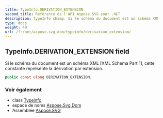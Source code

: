```yaml
---
title: TypeInfo.DERIVATION_EXTENSION
second_title: Référence de l'API Aspose.SVG pour .NET
description: TypeInfo champ. Si le schéma du document est un schéma XML XML Schema Part 1 cette constante représente la dérivation par extension.
type: docs
weight: 40
url: /fr/net/aspose.svg.dom/typeinfo/derivation_extension/
---
```

## TypeInfo.DERIVATION_EXTENSION field

Si le schéma du document est un schéma XML [XML Schema Part 1], cette constante représente la dérivation par extension.

```csharp
public const ulong DERIVATION_EXTENSION;
```

### Voir également

* class [TypeInfo](../)
* espace de noms [Aspose.Svg.Dom](../../typeinfo/)
* Assemblée [Aspose.SVG](../../../)


